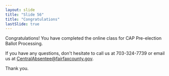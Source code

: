 ```yaml
---
layout: slide
title: "Slide 56"
title: "Congratulations"
lastSlide: true
---
```


Congratulations! You have completed the online class for CAP Pre-election Ballot Processing.

If you have any questions, don't hesitate to call us at 703-324-7739 or email us at CentralAbsentee@fairfaxcounty.gov.

Thank you.